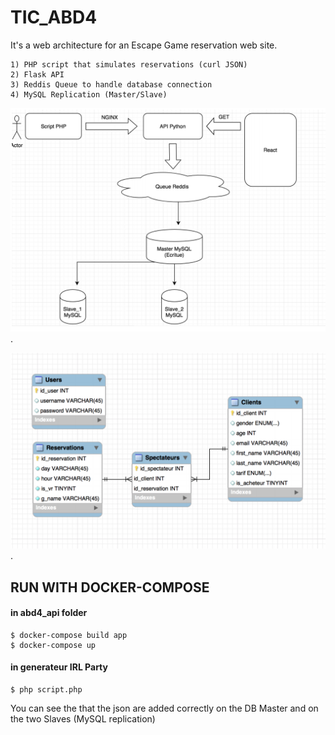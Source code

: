 # TIC_ABD4

It's a web architecture for an Escape Game reservation web site.

    1) PHP script that simulates reservations (curl JSON)
    2) Flask API
    3) Reddis Queue to handle database connection
    4) MySQL Replication (Master/Slave)

![Valid XHTML](https://github.com/nassimelhormi/TIC_ABD4/blob/master/schema_archi.png).

![Valid XHTML](https://github.com/nassimelhormi/TIC_ABD4/blob/master/vdm_mcd.png).

## RUN WITH DOCKER-COMPOSE

#### in abd4_api folder

```
$ docker-compose build app
$ docker-compose up
```

#### in generateur IRL Party

```
$ php script.php
```

You can see the that the json are added correctly on the DB Master and on the two Slaves (MySQL replication)

